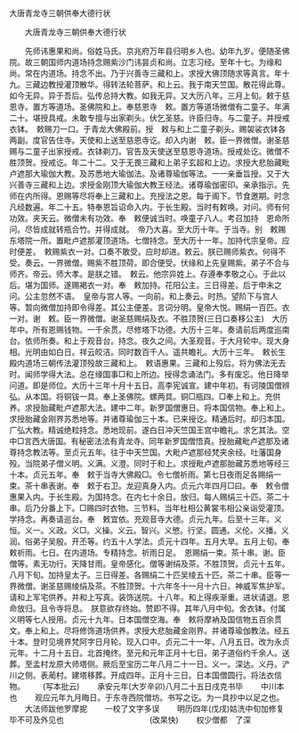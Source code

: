   大唐青龙寺三朝供奉大德行状
　　




　　大唐青龙寺三朝供奉大德行状

　　先师讳惠果和尚。俗姓马氏。京兆府万年县归明乡人也。幼年九岁。便随圣佛院。故三朝国师内道场持念赐紫沙门讳昙贞和尚。立志习经。至年十七。为缘和尚。常在内道场。持念不出。乃于兴善寺三藏和上。求授大佛顶随求等真言。年十九。三藏边教授灌顶散华。得转法轮菩萨。和上云。我于南天竺国。散花得此尊。如今无异。异于吾后。弘传总持大教。如我无异。又大历八年。三月上旬。敕于慈恩寺。置方等道场。圣佛院和上。奉慈恩寺　敕。置方等道场微僧有二童子。年满二十。堪授具戒。未敢专擅与出家剃头。伏乞圣慈。许臣归寺。与二童子。并授戒衣钵。　敕赐刀一口。于青龙大佛殿前。授　敕与和上二童子剃头。赐袈裟衣钵各两副。度官告住寺。天使和上送至慈恩寺讫。却入内谢　敕。臣一界微僧。谢圣慈赐与二童子出家授戒。衣钵剃刀。官告及天使送至慈恩寺道场。授戒处讫。微僧不胜顶贺。授戒讫。年二十二。又于无畏三藏和上弟子玄超和上边。求授大悲胎藏毗卢遮那大瑜伽大教。及苏悉地大瑜伽法。及诸尊瑜伽等法。一一亲垂旨授。又于大兴善寺三藏和上边。求授金刚顶大瑜伽大教王经法。诸尊瑜伽密印。亲承指示。先师在内所得。恩赐等尽将奉上三藏和上。充授法之恩。每于阁下。节食邀期。时念凡经数遍。年二十五。特奉恩旨诏命入内。于长生殿。当时有敕唤。对问。师有何功效。夹天云。微僧未有功效。奉　敕便诚当时。唤童子八人。考召加持　恩命所问。尽皆成就转瓶合竹。并得成就。　帝乃大喜。至大历十年。于当寺。别　敕赐东塔院一所。置毗卢遮那灌顶道场。七僧持念。至大历十一年。加持代宗皇帝。应时便差。　敕赐紫衣一对。口奏不敢受。应时却进。敕云。朕已赐师紫衣。何得不受。奏云。一界微僧。赐紫不胜顶荷。即合便受。伏缘和上先皇赐紫。弟子不合与师齐。帝云。师大孝。是朕之错。　敕云。他宗异姓上。存遵奉孝敬之心。于此以后。堪为国师。遂赐褐衣一对。奉　敕加持。花阳公主。三日得差。后于申未之问。公主忽然不语。　皇帝与宫人等。一向前。和上奏云。时热。望阶下与宫人等。暂向微僧加持即令得差。其公主便差。言词分明。皇帝大悦。赐绢一百匹。衣一对。谢　敕。臣一界微僧。谢圣慈赐绢及衣。不胜顶贺(三日口奏移公主)　大历年中。所有恩赐钱物。一千余贯。尽修塔下功德。大历十三年。奏请前后两度巡南台。依师所奏。和上于观音台。持念。夜久之间。大圣观音。于大月轮中。现大身相。光明由如白日。祥云皎洁。同时数百千人。遥共瞻礼。大历十三年。　敕长生殿内道场三朝传法灌顶殁故三藏和上。　敕语惠果。三藏和上殁后。将为佛法无去时。闻师学得大法。总在缘国事□和上所边。授得念诵法门。多有废忘。他日降举问道。即是师位。大历十三年十月十五日。高李宪诚宣。建中年初。有诃陵国僧辨弘。从本国。将铜钹一具。奉上圣佛院。螺两具。铜□瓶四。□奉上和上。充供养。求授胎藏毗卢遮那大法。建中二年。新罗国僧惠日。将本国信物。奉上和上。求授胎藏金刚界苏悉地等。并诸尊瑜伽三十本。已来授讫。精通后时。却归本国。广弘大教。精诚绝粒持念。悉地现前。遂白日冲天竺国王宫中瞻礼。求乞其法。空中□言西大唐国。有秘密法法有青龙寺。同年新罗国僧悟真。授胎藏毗卢遮那及诸尊持念教法等。至贞元五年。往于中天竺国。大毗卢遮那经梵夹余经。吐藩国身殁。当院弟子僧义明。义满。义澄。同时于和上。求授毗卢遮那胎藏苏悉地等经三十本。贞元五年。奉　敕于当寺大佛殿□。令七僧祈雨。第七日夜雨足各赐绢一束。茶十串表谢。奉　敕于右卫。龙迎真身入内。贞元六年四月□曰。奉　敕令僧惠果入内。于长生殿。为国持念。在内七十余日。放归。每人赐绢三十匹。茶二十串。后乃分番上下。□赐四时衣物。三节料。当年杜相公黄裳韦相公亲诣受灌顶。学持念。再奏请巡台。奉　敕宜依。充观音寺大德。贞元九年。后至十三年。义恒。义一。义政。义□。义操。义云。智兴。义慜。行坚。圆通。义伦。义播。义润。俗弟子吴殷。开丕等。约五十人学法。贞元十四年。五月大旱。五月上旬。奉　敕祈雨。七日。在内道场。专精持念。祈雨日足。　恩赐绢一束。茶十串。谢。臣僧等。素无功行。天降甘雨。皇帝感化。僧等谢绢及茶。不胜顶贺。贞元十五年。八月下旬。加持皇太子。三日得差。各赐绢二十匹吴绫五十匹。茶二十串。臣等一界微僧。谢圣慈赐绫绢及茶。不胜顶贺。十六年冬十一月十六日。神威军焦护军。请和上军宅供养。并和上写真。装饰送院。十八年。和上得疾渐重。进状请退。恩命放归。且令寺将息。　朕意欲存终始。赞即不得。其年八月中旬。舍衣钵。付属义明等七人授用。贞元十九年。日本国僧空海。奉　敕将摩衲及国信物五百余贯文。奉上和上。尽将修饰道场供养。求授大悲胎藏金刚界。并诸尊瑜伽教法。经五十本。登时见境界梵阿字日月轮。现入口中。贞元二十一年。八月五日。改为永贞元年。十二月十五日。北首掩终。至元和元年正月十七日。弟子道俗约千余人。送葬。至孟村龙原大师塔侧。厥后至宝历二年八月二十一日。义一。深达。义丹。浐川之侧。表蔺村。建塔移葬。开成四年。正月十三日。日本国僧圆行。将法衣信物。
　　(写本批云)
　　承安元年(大岁辛卯)八月二十五日戌克书毕
　　中川本也
　　观应元年九月晦日。于东寺西院僧坊。书写之讫。为一具抄中以足之也。
　　大法师跋他罗摩抳
　　一校了文字多误
　　明历四年(戊戌)姑洗中旬加修复毕不可及外见也　　　　　　　　　　　(改杲快)
　　权少僧都　了深

